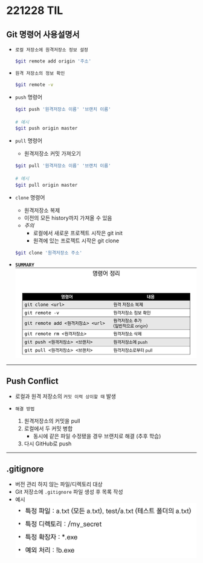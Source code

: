 # 221228 TIL

## Git 명령어 사용설명서

* `로컬 저장소에 원격저장소 정보 설정`
    ```bash
    $git remote add origin '주소'
    ```

* `원격 저장소의 정보 확인`
    ```bash
    $git remote -v
    ```

* `push` 명령어
    ```bash
    $git push '원격저장소 이름' '브랜치 이름'

    # 예시
    $git push origin master
    ```

* `pull` 명령어
    * 원격저장소 커밋 가져오기
    ```bash
    $git pull '원격저장소 이름' '브랜치 이름'

    # 예시
    $git pull origin master
    ```

* `clone` 명령어
    * 원격저장소 복제
    * 이전의 모든 history까지 가져올 수 있음
    * *주의*
        * 로컬에서 새로운 프로젝트 시작은 git init
        * 원격에 있는 프로젝트 시작은 git clone

    ```bash
    $git clone '원격저장소 주소'
    ```

* **`SUMMARY`**
    ![summary](summary.png)

***

## Push Conflict

* 로컬과 원격 저장소의 `커밋 이력 상이할 때` 발생

* `해결 방법`
    1. 원격저장소의 커밋을 pull
    2. 로컬에서 두 커밋 병합
        - 동시에 같은 파일 수정됐을 경우 브랜치로 해결 (추후 학습)
    3. 다시 GitHub로 push

***

## .gitignore

* 버전 관리 하지 않는 파일/디렉토리 대상
* Git 저장소에 `.gitignore` 파일 생성 후 목록 작성
* 예시
    ![gitignore](gitignore.png)
